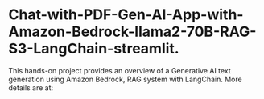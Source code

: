 # Chat-with-PDF-Gen-AI-App-with-Amazon-Bedrock-llama2-70B-RAG-S3-LangChain-streamlit.
This hands-on project provides an overview of a Generative AI text generation using Amazon Bedrock, RAG system with LangChain. More details are at:
